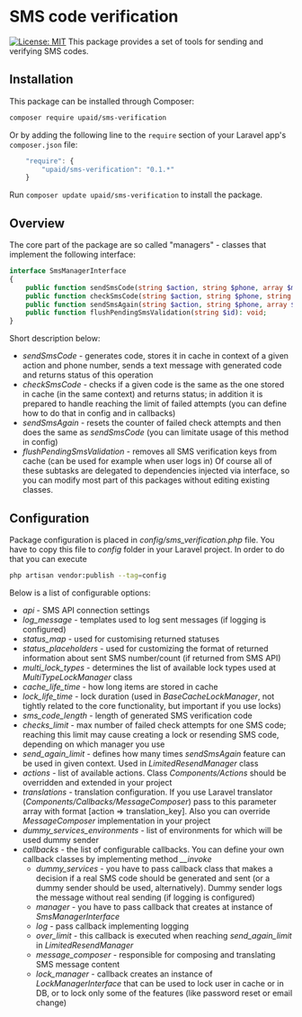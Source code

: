 SMS code verification
================

[![License: MIT](https://img.shields.io/badge/License-MIT-brightgreen.svg?style=flat-square)](https://opensource.org/licenses/MIT)
This package provides a set of tools for sending and verifying SMS codes.  

Installation
------------

This package can be installed through Composer:
```bash
composer require upaid/sms-verification
```
Or by adding the following line to the `require` section of your Laravel app's `composer.json` file:
```javascript
    "require": {
        "upaid/sms-verification": "0.1.*"
    }
```
Run `composer update upaid/sms-verification` to install the package.

Overview
------------

The core part of the package are so called "managers" - classes that implement the following interface:
```php
interface SmsManagerInterface
{
    public function sendSmsCode(string $action, string $phone, array $messageTranslationPlaceholders = []): string;
    public function checkSmsCode(string $action, string $phone, string $code): string;
    public function sendSmsAgain(string $action, string $phone, array $messageTranslationPlaceholders = []): string;
    public function flushPendingSmsValidation(string $id): void;
}
```
Short description below:
* *sendSmsCode* - generates code, stores it in cache in context of a given action and phone number, sends a text message with generated code and returns status of this operation
* *checkSmsCode* - checks if a given code is the same as the one stored in cache (in the same context) and returns status; in addition it is prepared to handle reaching the limit of failed attempts (you can define how to do that in config and in callbacks)
* *sendSmsAgain* - resets the counter of failed check attempts and then does the same as *sendSmsCode* (you can limitate usage of this method in config)
* *flushPendingSmsValidation* - removes all SMS verification keys from cache (can be used for example when user logs in)
Of course all of these subtasks are delegated to dependencies injected via interface, so you can modify most part of this packages without editing existing classes.

Configuration
------------

Package configuration is placed in *config/sms_verification.php* file. You have to copy this file to *config* folder in your Laravel project. In order to do that you can execute
```bash
php artisan vendor:publish --tag=config
```

Below is a list of configurable options: 
* *api* - SMS API connection settings
* *log_message* - templates used to log sent messages (if logging is configured)
* *status_map* - used for customising returned statuses
* *status_placeholders* - used for customizing the format of returned information about sent SMS number/count (if returned from SMS API)
* *multi_lock_types* - determines the list of available lock types used at *MultiTypeLockManager* class
* *cache_life_time* - how long items are stored in cache 
* *lock_life_time* - lock duration (used in *BaseCacheLockManager*, not tightly related to the core functionality, but important if you use locks)
* *sms_code_length* - length of generated SMS verification code
* *checks_limit* - max number of failed check attempts for one SMS code; reaching this limit may cause creating a lock or resending SMS code, depending on which manager you use
* *send_again_limit* - defines how many times *sendSmsAgain* feature can be used in given context. Used in *LimitedResendManager* class
* *actions* - list of available actions. Class *Components/Actions* should be overridden and extended in your project
* *translations* - translation configuration. If you use Laravel translator (*Components/Callbacks/MessageComposer*) pass to this parameter array with format [action => translation_key]. Also you can override *MessageComposer* implementation in your project
* *dummy_services_environments* - list of environments for which will be used dummy sender
* *callbacks* - the list of configurable callbacks. You can define your own callback classes by implementing method *__invoke*
    * *dummy_services* - you have to pass callback class that makes a decision if a real SMS code should be generated and sent (or a dummy sender should be used, alternatively). Dummy sender logs the message without real sending (if logging is configured) 
    * *manager* - you have to pass callback that creates at instance of *SmsManagerInterface*
    * *log* - pass callback implementing logging
    * *over_limit* - this callback is executed when reaching *send_again_limit* in *LimitedResendManager*
    * *message_composer* - responsible for composing and translating SMS message content 
    * *lock_manager* - callback creates an instance of *LockManagerInterface* that can be used to lock user in cache or in DB, or to lock only some of the features (like password reset or email change)
    